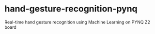 # hand-gesture-recognition-pynq
Real-time hand gesture recognition using Machine Learning on PYNQ Z2 board
